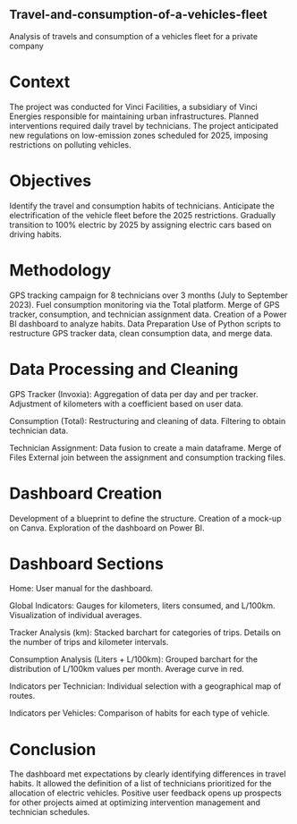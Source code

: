 ## Travel-and-consumption-of-a-vehicles-fleet
Analysis of travels and consumption of a vehicles fleet for a private company

# Context
The project was conducted for Vinci Facilities, a subsidiary of Vinci Energies responsible for maintaining urban infrastructures. Planned interventions required daily travel by technicians. The project anticipated new regulations on low-emission zones scheduled for 2025, imposing restrictions on polluting vehicles.

# Objectives
Identify the travel and consumption habits of technicians.
Anticipate the electrification of the vehicle fleet before the 2025 restrictions.
Gradually transition to 100% electric by 2025 by assigning electric cars based on driving habits.

# Methodology
GPS tracking campaign for 8 technicians over 3 months (July to September 2023).
Fuel consumption monitoring via the Total platform.
Merge of GPS tracker, consumption, and technician assignment data.
Creation of a Power BI dashboard to analyze habits.
Data Preparation
Use of Python scripts to restructure GPS tracker data, clean consumption data, and merge data.

# Data Processing and Cleaning
GPS Tracker (Invoxia):
Aggregation of data per day and per tracker.
Adjustment of kilometers with a coefficient based on user data.

Consumption (Total):
Restructuring and cleaning of data.
Filtering to obtain technician data.

Technician Assignment:
Data fusion to create a main dataframe.
Merge of Files
External join between the assignment and consumption tracking files.

# Dashboard Creation
Development of a blueprint to define the structure.
Creation of a mock-up on Canva.
Exploration of the dashboard on Power BI.

# Dashboard Sections
Home:
User manual for the dashboard.

Global Indicators:
Gauges for kilometers, liters consumed, and L/100km.
Visualization of individual averages.

Tracker Analysis (km):
Stacked barchart for categories of trips.
Details on the number of trips and kilometer intervals.

Consumption Analysis (Liters + L/100km):
Grouped barchart for the distribution of L/100km values per month.
Average curve in red.

Indicators per Technician:
Individual selection with a geographical map of routes.

Indicators per Vehicles:
Comparison of habits for each type of vehicle.

# Conclusion
The dashboard met expectations by clearly identifying differences in travel habits. It allowed the definition of a list of technicians prioritized for the allocation of electric vehicles. Positive user feedback opens up prospects for other projects aimed at optimizing intervention management and technician schedules.
